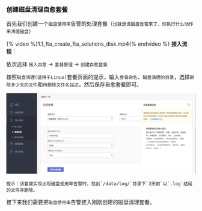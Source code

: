 ### 创建磁盘清理自愈套餐
首先我们创建一个`磁盘使用率`告警的处理套餐（`也就是说磁盘告警来了，你执行什么动作来清理磁盘`）

{% video %}1.1_fta_create_fta_solutions_disk.mp4{% endvideo %}
**接入流程**：

依次选择 `接入自愈` → `套餐管理`  → `创建自愈套餐`

按照`磁盘清理(适用于Linux)`套餐页面的提示，输入`套餐命名`、`磁盘清理的目录`，选择`删除多少天的文件`和`待删除文件名描述`，然后保存自愈套餐即可。

![](media/14954426910835.jpg)
```plain
提示：该套餐实现出现磁盘使用率告警时，找出`/data/log/`目录下`3天前`以`.log`结尾的文件并删除。
```

接下来我们需要把`磁盘使用率`告警接入刚刚创建的磁盘清理套餐。


